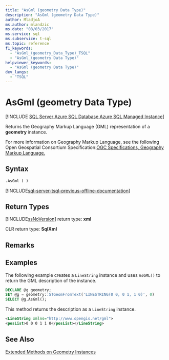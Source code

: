 ```yaml
---
title: "AsGml (geometry Data Type)"
description: "AsGml (geometry Data Type)"
author: MladjoA
ms.author: mlandzic
ms.date: "08/03/2017"
ms.service: sql
ms.subservice: t-sql
ms.topic: reference
f1_keywords:
  - "AsGml_(geometry_Data_Type)_TSQL"
  - "AsGml_(geometry Data Type)"
helpviewer_keywords:
  - "AsGml (geometry Data Type)"
dev_langs:
  - "TSQL"
---
```

# AsGml (geometry Data Type)

[!INCLUDE [SQL Server Azure SQL Database Azure SQL Managed Instance](../../includes/applies-to-version/sql-asdb-asdbmi.md)]

Returns the Geography Markup Language (GML) representation of a **geometry** instance.
  
For more information on Geography Markup Language, see the following Open Geospatial Consortium Specification:[OGC Specifications, Geography Markup Language.](https://go.microsoft.com/fwlink/?LinkId=93629)
  
## Syntax  
  
```sql  
.AsGml ( )  
```  
  
[!INCLUDE[sql-server-tsql-previous-offline-documentation](../../includes/sql-server-tsql-previous-offline-documentation.md)]

## Return Types

[!INCLUDE[ssNoVersion](../../includes/ssnoversion-md.md)] return type: **xml**  
  
CLR return type: **SqlXml**  
  
## Remarks  
  
## Examples

The following example creates a `LineString` instance and uses `AsGML()` to return the GML description of the instance.  
  
```sql
DECLARE @g geometry;  
SET @g = geometry::STGeomFromText('LINESTRING(0 0, 0 1, 1 0)', 0)  
SELECT @g.AsGml();  
```  
  
 This method returns the description as a `LineString` instance.  
  
```xml
<LineString xmlns="http://www.opengis.net/gml">  
<posList>0 0 0 1 1 0</posList></LineString>  
```  
  
## See Also  
 [Extended Methods on Geometry Instances](../../t-sql/spatial-geometry/extended-methods-on-geometry-instances.md)  
  
  

